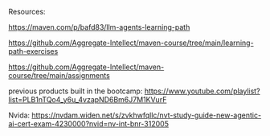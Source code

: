 Resources: 

https://maven.com/p/bafd83/llm-agents-learning-path

https://github.com/Aggregate-Intellect/maven-course/tree/main/learning-path-exercises

https://github.com/Aggregate-Intellect/maven-course/tree/main/assignments

previous products built in the bootcamp: https://www.youtube.com/playlist?list=PLB1nTQo4_y6u_4vzapND6Bm6J7M1KVurF

Nvida: https://nvdam.widen.net/s/zvkhwfqllc/nvt-study-guide-new-agentic-ai-cert-exam-4230000?nvid=nv-int-bnr-312005
